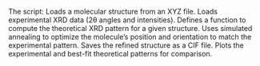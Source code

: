 The script:
Loads a molecular structure from an XYZ file.
Loads experimental XRD data (2θ angles and intensities).
Defines a function to compute the theoretical XRD pattern for a given structure.
Uses simulated annealing to optimize the molecule’s position and orientation to match the experimental pattern.
Saves the refined structure as a CIF file.
Plots the experimental and best-fit theoretical patterns for comparison.
